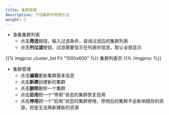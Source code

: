 ```yaml
---
title: 集群管理
description: 介绍集群的管理方法
weight: 3
---
```


* 查看集群列表
  * 点击**筛选**按钮，输入过滤条件，查询过滤后的集群列表
  * 点击**列过滤**按钮，过滤需要显示在列表的信息，默认全部显示

{{% imgproc cluster_list Fit "1000x600" %}}
集群列表页
{{% /imgproc %}}

* 集群管理
  * 点击**编辑**更新集群基本信息
  * 点击**新建**创建新的集群
  * 点击**删除**删除一个集群
  * 点击**启用**把一个"停用"状态的集群恢复启用
  * 点击**停用**把一个"启用"状态的集群停用，停用后的集群不会影响既存的资源，但是无法再新建新的资源